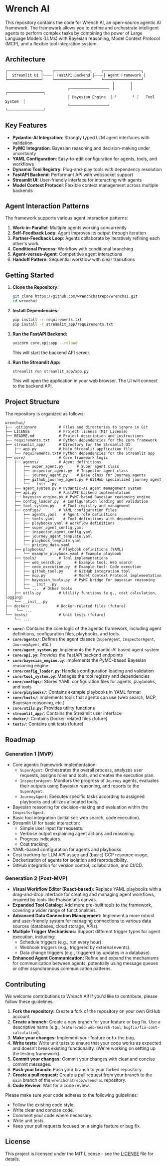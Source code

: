 # Wrench AI

This repository contains the code for Wrench AI, an open-source agentic AI framework. The framework allows you to define and orchestrate intelligent agents to perform complex tasks by combining the power of Large Language Models (LLMs) with Bayesian reasoning, Model Context Protocol (MCP), and a flexible tool integration system.

## Architecture

```
┌───────────────┐    ┌────────────────┐    ┌─────────────────┐
│  Streamlit UI │────│ FastAPI Backend │────│ Agent Framework │
└───────────────┘    └────────────────┘    └─────────────────┘
                                                │       │
                            ┌─────────────────┐ │       │ ┌────────────────┐
                            │ Bayesian Engine  │─┘       └─│   Tool System  │
                            └─────────────────┘           └────────────────┘
```

## Key Features

- **Pydantic-AI Integration**: Strongly typed LLM agent interfaces with validation
- **PyMC Integration**: Bayesian reasoning and decision-making under uncertainty
- **YAML Configuration**: Easy-to-edit configuration for agents, tools, and workflows
- **Dynamic Tool Registry**: Plug-and-play tools with dependency resolution
- **FastAPI Backend**: Performant API with websocket support
- **Streamlit UI**: User-friendly interface for interacting with agents
- **Model Context Protocol**: Flexible context management across multiple backends

## Agent Interaction Patterns

The framework supports various agent interaction patterns:

1. **Work-in-Parallel**: Multiple agents working concurrently
2. **Self-Feedback Loop**: Agent improves its output through iteration
3. **Partner-Feedback Loop**: Agents collaborate by iteratively refining each other's work
4. **Conditional Process**: Workflow with conditional branching
5. **Agent-versus-Agent**: Competitive agent interactions
6. **Handoff Pattern**: Sequential workflow with clear transitions

## Getting Started

1.  **Clone the Repository:**

    ```bash
    git clone https://github.com/wrenchchatrepo/wrenchai.git
    cd wrenchai
    ```

2.  **Install Dependencies:**

    ```bash
    pip install -r requirements.txt
    pip install -r streamlit_app/requirements.txt
    ```

3.  **Run the FastAPI Backend:**

    ```bash
    uvicorn core.api:app --reload
    ```

    This will start the backend API server.

4.  **Run the Streamlit App:**

    ```bash
    streamlit run streamlit_app/app.py
    ```

    This will open the application in your web browser. The UI will connect to the backend API.

## Project Structure

The repository is organized as follows:

```
wrenchai/
├── .gitignore          # Files and directories to ignore in Git
├── LICENSE             # Project license (MIT License)
├── README.md           # Project description and instructions
├── requirements.txt    # Python dependencies for the core framework
├── streamlit_app/      # Directory for the Streamlit UI
│   ├── app.py          # Main Streamlit application file
│   └── requirements.txt# Python dependencies for the Streamlit app
├── core/               # Core framework logic
│   ├── agents/         # Agent definitions
│   │   ├── super_agent.py      # Super agent class
│   │   ├── inspector_agent.py  # Inspector agent class
│   │   ├── journey_agent.py    # Base class for Journey agents
│   │   ├── github_journey_agent.py # GitHub specialized journey agent
│   │   └── __init__.py
│   ├── agent_system.py # Pydantic-AI agent management system
│   ├── api.py          # FastAPI backend implementation
│   ├── bayesian_engine.py # PyMC-based Bayesian reasoning engine
│   ├── config_loader.py  # Configuration loading and validation
│   ├── tool_system.py    # Tool registry and management
│   ├── configs/        # YAML configuration files
│   │   ├── agents.yaml   # Agent role definitions
│   │   ├── tools.yaml    # Tool definitions with dependencies
│   │   ├── playbooks.yaml # Workflow definitions
│   │   ├── super_agent_config.yaml
│   │   ├── inspector_agent_config.yaml
│   │   ├── journey_agent_template.yaml
│   │   ├── playbook_template.yaml
│   │   └── pricing_data.yaml
│   ├── playbooks/      # Playbook definitions (YAML)
│   │   └── example_playbook.yaml # Example playbook
│   ├── tools/          # Tool implementations
│   │   ├── web_search.py      # Example tool: Web search
│   │   ├── code_execution.py  # Example tool: Code execution
│   │   ├── github_tool.py     # GitHub integration tool
│   │   ├── mcp.py             # Model Context Protocol implementation
│   │   ├── bayesian_tools.py  # PyMC bridge for bayesian reasoning
│   │   ├── __init__.py
│   │   └── ...  # Other tools
│   ├── utils.py        # Utility functions (e.g., cost calculation, logging)
│   └── __init__.py
├── docker/            # Docker-related files (future)
│    └── ...
└── tests/              # Unit tests (future)
    └── ...
```

*   **`core/`**: Contains the core logic of the agentic framework, including agent definitions, configuration files, playbooks, and tools.
*   **`core/agents/`**: Defines the agent classes (`SuperAgent`, `InspectorAgent`, `JourneyAgent`, etc.)
*   **`core/agent_system.py`**: Implements the Pydantic-AI based agent system
*   **`core/api.py`**: Provides the FastAPI backend endpoints
*   **`core/bayesian_engine.py`**: Implements the PyMC-based Bayesian reasoning engine
*   **`core/config_loader.py`**: Handles configuration loading and validation
*   **`core/tool_system.py`**: Manages the tool registry and dependencies
*   **`core/configs/`**: Stores YAML configuration files for agents, playbooks, and tools
*   **`core/playbooks/`**: Contains example playbooks in YAML format
*   **`core/tools/`**: Implements tools that agents can use (web search, MCP, Bayesian reasoning, etc.)
*   **`core/utils.py`**: Provides utility functions
*   **`streamlit_app/`**: Contains the Streamlit user interface
*   **`docker/`**:  Contains Docker-related files (future)
*   **`tests/`**: Contains unit tests (future)

## Roadmap

### Generation 1 (MVP)

*   Core agentic framework implementation:
    *   `SuperAgent`: Orchestrates the overall process, analyzes user requests, assigns roles and tools, and creates the execution plan.
    *   `InspectorAgent`: Monitors the progress of `Journey` agents, evaluates their outputs using Bayesian reasoning, and reports to the `SuperAgent`.
    *   `JourneyAgent`: Executes specific tasks according to assigned playbooks and utilizes allocated tools.
*   Bayesian reasoning for decision-making and evaluation within the `InspectorAgent`.
*   Basic tool integration (initial set: web search, code execution).
*   Streamlit UI for basic interaction:
    *   Simple user input for requests.
    *   Verbose output explaining agent actions and reasoning.
    *   Progress indicators.
    *   Cost tracking.
*   YAML-based configuration for agents and playbooks.
*   Cost tracking for LLM API usage and (basic) GCP resource usage.
*   Dockerization of agents for isolation and reproducibility.
*   GitHub integration for version control, collaboration, and CI/CD.

### Generation 2 (Post-MVP)

*   **Visual Workflow Editor (React-based):** Replace YAML playbooks with a drag-and-drop interface for creating and managing agent workflows, inspired by tools like Praison.ai's canvas.
*   **Expanded Tool Catalog:** Add more pre-built tools to the framework, covering a wider range of functionalities.
*   **Advanced Data Connection Management:** Implement a more robust and user-friendly system for managing connections to various data sources (databases, cloud storage, APIs).
*   **Multiple Trigger Mechanisms:** Support different trigger types for agent execution, including:
    *   Schedule triggers (e.g., run every hour).
    *   Webhook triggers (e.g., triggered by external events).
    *   Data change triggers (e.g., triggered by updates in a database).
*   **Enhanced Agent Communication:** Refine and expand the mechanisms for communication between agents, potentially using message queues or other asynchronous communication patterns.

## Contributing

We welcome contributions to Wrench AI!  If you'd like to contribute, please follow these guidelines:

1.  **Fork the repository:** Create a fork of the repository on your own GitHub account.
2.  **Create a branch:** Create a new branch for your feature or bug fix.  Use a descriptive name (e.g., `feature/add-web-search-tool`, `bugfix/fix-cost-calculation`).
3.  **Make your changes:** Implement your feature or fix the bug.
4.  **Write tests:**  Write unit tests to ensure that your code works as expected and doesn't break existing functionality. (We're working on setting up the testing framework).
5.  **Commit your changes:** Commit your changes with clear and concise commit messages.
6.  **Push your branch:** Push your branch to your forked repository.
7.  **Create a pull request:** Create a pull request from your branch to the `main` branch of the `wrenchchatrepo/wrenchai` repository.
8. **Code Review**: Wait for a code review.

Please make sure your code adheres to the following guidelines:

*   Follow the existing code style.
*   Write clear and concise code.
*   Comment your code where necessary.
*   Write unit tests.
*   Keep your pull requests focused on a single feature or bug fix.

## License

This project is licensed under the MIT License - see the [LICENSE](LICENSE) file for details.
